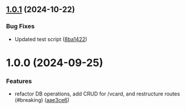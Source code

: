 ## [1.0.1](https://github.com/wembleyWilliams/gg-marketing-tool-backend/compare/v1.0.0...v1.0.1) (2024-10-22)


### Bug Fixes

* Updated test script ([8ba1422](https://github.com/wembleyWilliams/gg-marketing-tool-backend/commit/8ba14220d9323b73f76ceb6ea8f93807ab1411ca))

# 1.0.0 (2024-09-25)


### Features

* refactor DB operations, add CRUD for /vcard, and restructure routes (#breaking) ([aae3ce6](https://github.com/wembleyWilliams/gg-marketing-tool-backend/commit/aae3ce689e2ae2cab0367e41259e168e44367304))
